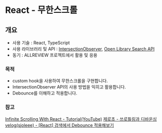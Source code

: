 # React - 무한스크롤

## 개요

- 사용 기술 : React, TypeScript
- 사용 라이브러리 및 API : <a href='https://developer.mozilla.org/ko/docs/Web/API/IntersectionObserver'>IntersectionObserver</a>, <a href='https://openlibrary.org/dev/docs/api/search'>Open Library Search API</a>
- 동기 : ALLREVIEW 프로젝트에서 활용 및 응용

### 목적

- custom hook을 사용하여 무한스크롤을 구현합니다.
- IntersectionObserver API의 사용 방법을 익히고 활용합니다.
- Debounce를 이해하고 적용합니다.

### 참고

<a href='https://www.youtube.com/watch?v=NZKUirTtxcg'>Infinite Scrolling With React - Tutorial(YouTube)</a>
<a href='https://www.zerocho.com/category/JavaScript/post/59a8e9cb15ac0000182794fa'>제로초 - 쓰로틀링과 디바운싱</a>
<a href='https://velog.io/@sjoleee_/debounce-throttle-%EC%A0%95%EB%A6%AC'>velog(sjoleee) - [React] 검색에서 Debounce 적용해보기</a>
<a href=''></a>
